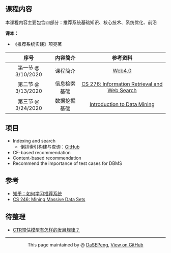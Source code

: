 ## 课程内容

本课程内容主要包含四部分：推荐系统基础知识、核心技术、系统优化、前沿

**课本：**
- 《推荐系统实践》项亮著

|序号 |内容简介 |参考资料 |
|:--: |:--: |:--: |
|第一节 @ 3/10/2020 |课程简介 |[Web4.0](https://blog.csdn.net/sinat_29485667/article/details/81147705) |
|第二节 @ 3/13/2020 |信息检索基础 |[CS 276: Information Retrieval and Web Search](https://web.stanford.edu/class/cs276/) |
|第三节 @ 3/24/2020 |数据挖掘基础 |[Introduction to Data Mining](https://www-users.cs.umn.edu/~kumar001/dmbook/index.php)|

## 项目
- Indexing and search
  - 倒排索引构建与查询：[GitHub](https://github.com/DaSEPeng/RecSys/tree/master/lab_1_2_inverted_indices_and_query)
- CF-based recommendation
- Content-based recommendation
- Recommend the importance of test cases for DBMS


## 参考
- [知乎：如何学习推荐系统](https://www.zhihu.com/question/21251105)
- [CS 246: Mining Massive Data Sets](http://web.stanford.edu/class/cs246/)

## 待整理
- [CTR预估模型有怎样的发展规律？](https://www.zhihu.com/question/363531892/answer/1062392197)


------------------------------------------------------------

<div style="text-align:center;">
This page maintained by @ <a href="https://dasepeng.github.io/">DaSEPeng</a>, 	
<a href="https://github.com/DaSEPeng/RecSys/">View on GitHub</a>
</div>
